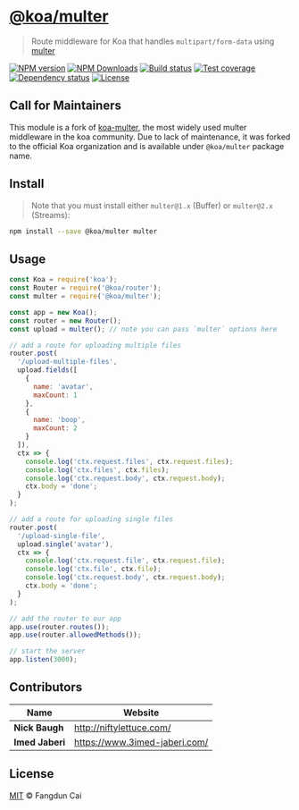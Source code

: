 # [**@koa/multer**](https://github.com/koajs/multer)

> Route middleware for Koa that handles `multipart/form-data` using [multer][]

[![NPM version][npm-img]][npm-url]
[![NPM Downloads][downloads-image]][npm-url]
[![Build status][travis-img]][travis-url]
[![Test coverage][coveralls-img]][coveralls-url]
[![Dependency status][david-img]][david-url]
[![License][license-img]][license-url]


## Call for Maintainers

This module is a fork of [koa-multer][], the most widely used multer middleware in the koa community.  Due to lack of maintenance, it was forked to the official Koa organization and is available under `@koa/multer` package name.


## Install

> Note that you must install either `multer@1.x` (Buffer) or `multer@2.x` (Streams):

```sh
npm install --save @koa/multer multer
```


## Usage

```js
const Koa = require('koa');
const Router = require('@koa/router');
const multer = require('@koa/multer');

const app = new Koa();
const router = new Router();
const upload = multer(); // note you can pass `multer` options here

// add a route for uploading multiple files
router.post(
  '/upload-multiple-files',
  upload.fields([
    {
      name: 'avatar',
      maxCount: 1
    },
    {
      name: 'boop',
      maxCount: 2
    }
  ]),
  ctx => {
    console.log('ctx.request.files', ctx.request.files);
    console.log('ctx.files', ctx.files);
    console.log('ctx.request.body', ctx.request.body);
    ctx.body = 'done';
  }
);

// add a route for uploading single files
router.post(
  '/upload-single-file',
  upload.single('avatar'),
  ctx => {
    console.log('ctx.request.file', ctx.request.file);
    console.log('ctx.file', ctx.file);
    console.log('ctx.request.body', ctx.request.body);
    ctx.body = 'done';
  }
);

// add the router to our app
app.use(router.routes());
app.use(router.allowedMethods());

// start the server
app.listen(3000);
```


## Contributors

| Name            | Website                         |
| --------------- | ------------------------------- |
| **Nick Baugh**  | <http://niftylettuce.com/>      |
| **Imed Jaberi** | <https://www.3imed-jaberi.com/> |


## License

[MIT](LICENSE) © Fangdun Cai


##

[npm-img]: https://img.shields.io/npm/v/@koa/multer.svg?style=flat-square

[npm-url]: https://npmjs.org/package/@koa/multer

[travis-img]: https://img.shields.io/travis/koajs/multer.svg?style=flat-square

[travis-url]: https://travis-ci.org/koajs/multer

[coveralls-img]: https://img.shields.io/coveralls/koajs/multer.svg?style=flat-square

[coveralls-url]: https://coveralls.io/r/koajs/multer?branch=master

[license-img]: https://img.shields.io/badge/license-MIT-green.svg?style=flat-square

[license-url]: LICENSE

[david-img]: https://img.shields.io/david/koajs/multer.svg?style=flat-square

[david-url]: https://david-dm.org/koajs/multer

[downloads-image]: https://img.shields.io/npm/dm/@koa/multer.svg?style=flat-square

[multer]: https://github.com/expressjs/multer

[koa-multer]: https://github.com/koa-modules/multer
